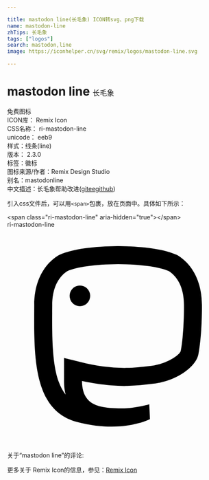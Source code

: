 ```yaml
---

title: mastodon line(长毛象) ICON转svg、png下载
name: mastodon-line
zhTips: 长毛象
tags: ["logos"]
search: mastodon,line
image: https://iconhelper.cn/svg/remix/logos/mastodon-line.svg

---
```


# mastodon line  <small style="font-size: 60%;font-weight: 100">长毛象</small>


<div class="detail-page">
<p>
<span><span class="badge-success badge">免费图标</span> </span>
<br/>
<span>
ICON库：
<span class="badge-secondary badge">Remix Icon</span> 
</span>
<br/>
<span>
CSS名称：
<span class="badge-secondary badge">ri-mastodon-line</span> 
</span>
<br/>
<span>
unicode：
<span class="badge-secondary badge">eeb9</span> 
<copy-btn content='eeb9' btn-title=""></copy-btn>
<copy-btn :content='String.fromCodePoint(parseInt("eeb9", 16))' btn-title="复制U"></copy-btn>
</span><br/><span>样式：<span class="badge-light badge">线条(line)</span></span>
<br/>
<span>
版本：
<span class="badge-secondary badge">2.3.0</span> 
</span><br/><span>标签：<span class="badge-light badge"><router-link to="/tags/logos.html">徽标</router-link></span></span>
<br/>
<span>图标来源/作者：<span class="badge-light badge">Remix Design Studio</span></span> 
<br/>
<span>别名：<span class="badge-light badge">mastodon</span><span class="badge-light badge">line</span></span><br/><span class="zh-detail">中文描述：<span class="badge-primary badge">长毛象</span><span class="help-link"><span>帮助改进</span>(<a href="https://gitee.com/liuwave/icon-helper/edit/master/json/remix/logos/mastodon-line.json" target="_blank" rel="noopener noreferrer">gitee</a><a href="https://github.com/liuwave/icon-helper/edit/master/json/remix/logos/mastodon-line.json" target="_blank" rel="noopener noreferrer">github</a></span>)</span><br/>
</p>
</div>
<div class="alert alert-dark">
  <i class="ri-mastodon-line ri-xs"></i>
  <i class="ri-mastodon-line ri-sm"></i>
  <i class="ri-mastodon-line ri-lg"></i>
  <i class="ri-mastodon-line ri-2x"></i>
  <i class="ri-mastodon-line ri-3x"></i>
  <i class="ri-mastodon-line ri-5x"></i>
  <i class="ri-mastodon-line ri-7x"></i>
</div>
<div>
  <p>引入css文件后，可以用<code>&lt;span&gt;</code>包裹，放在页面中。具体如下所示：    
  </p>
  <div class="alert alert-primary" style="font-size: 14px">
    &lt;span class="ri-mastodon-line" aria-hidden="true"&gt;&lt;/span&gt;
    <copy-btn content='<span class="ri-mastodon-line" aria-hidden="true"></span>'></copy-btn>
  </div>
  <div class="alert alert-secondary">
    <i class="ri-mastodon-line"
    style="font-size: 24px"
    aria-hidden="true"></i> ri-mastodon-line
    <copy-btn content="ri-mastodon-line" btn-title="复制图标名称"></copy-btn>
  </div>
</div>
<div id="svg" class="svg-wrap">
<svg xmlns="http://www.w3.org/2000/svg" viewBox="0 0 24 24">
    <g>
        <path fill="none" d="M0 0h24v24H0z"/>
        <path fill-rule="nonzero" d="M3.018 12.008c-.032-1.26-.012-2.448-.012-3.442 0-4.338 2.843-5.61 2.843-5.61 1.433-.658 3.892-.935 6.45-.956h.062c2.557.02 5.018.298 6.451.956 0 0 2.843 1.272 2.843 5.61 0 0 .036 3.201-.396 5.424-.275 1.41-2.457 2.955-4.963 3.254-1.306.156-2.593.3-3.965.236-2.243-.103-4.014-.535-4.014-.535 0 .218.014.426.04.62.084.633.299 1.095.605 1.435.766.85 2.106.93 3.395.974 1.82.063 3.44-.449 3.44-.449l.076 1.646s-1.274.684-3.542.81c-1.25.068-2.803-.032-4.612-.51-1.532-.406-2.568-1.29-3.27-2.471-1.093-1.843-1.368-4.406-1.431-6.992zm3.3 4.937v-2.548l2.474.605a20.54 20.54 0 0 0 1.303.245c.753.116 1.538.2 2.328.235 1.019.047 1.901-.017 3.636-.224 1.663-.199 3.148-1.196 3.236-1.65.082-.422.151-.922.206-1.482a33.6 33.6 0 0 0 .137-2.245c.015-.51.02-.945.017-1.256v-.059c0-1.43-.369-2.438-.963-3.158a3.008 3.008 0 0 0-.584-.548c-.09-.064-.135-.089-.13-.087-1.013-.465-3.093-.752-5.617-.773h-.046c-2.54.02-4.62.308-5.65.782.023-.01-.021.014-.112.078a3.008 3.008 0 0 0-.584.548c-.594.72-.963 1.729-.963 3.158 0 .232 0 .397-.003.875a77.483 77.483 0 0 0 .014 2.518c.054 2.197.264 3.835.7 5.041.212.587.472 1.07.78 1.45a5.7 5.7 0 0 1-.18-1.505zM8.084 6.37a1.143 1.143 0 1 1 0 2.287 1.143 1.143 0 0 1 0-2.287z"/>
    </g>
</svg>

</div>
<detail full-name='ri-mastodon-line'></detail>  
<div>
<p>关于“mastodon line”的评论:</p>
</div>
<Vssue title="关于“mastodon line”的评论" ></Vssue>    
<div><p>更多关于  Remix Icon的信息，参见：<a target="_blank" href="https://iconhelper.cn/remix.html">Remix Icon</a>
</p></div>

